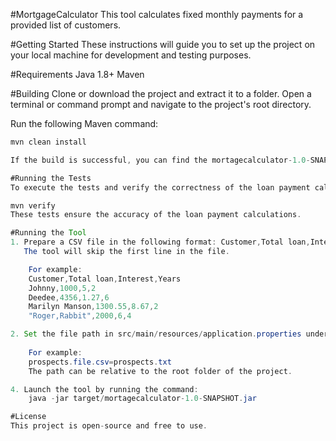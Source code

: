 #MortgageCalculator
This tool calculates fixed monthly payments for a provided list of customers.

#Getting Started
These instructions will guide you to set up the project on your local machine for development and testing purposes.

#Requirements
Java 1.8+
Maven

#Building
Clone or download the project and extract it to a folder.
Open a terminal or command prompt and navigate to the project's root directory.

Run the following Maven command:
```java
mvn clean install

If the build is successful, you can find the mortagecalculator-1.0-SNAPSHOT.jar file in the target folder.

#Running the Tests
To execute the tests and verify the correctness of the loan payment calculations, use the following command:

mvn verify
These tests ensure the accuracy of the loan payment calculations.

#Running the Tool
1. Prepare a CSV file in the following format: Customer,Total loan,Interest,Years.
   The tool will skip the first line in the file.

    For example:
    Customer,Total loan,Interest,Years
    Johnny,1000,5,2
    Deedee,4356,1.27,6
    Marilyn Manson,1300.55,8.67,2
    "Roger,Rabbit",2000,6,4

2. Set the file path in src/main/resources/application.properties under the prospects.file.csv property.
  
    For example:
    prospects.file.csv=prospects.txt
    The path can be relative to the root folder of the project.

4. Launch the tool by running the command:
    java -jar target/mortagecalculator-1.0-SNAPSHOT.jar

#License
This project is open-source and free to use.
